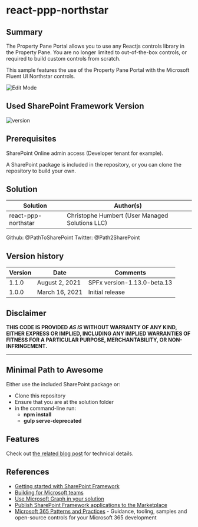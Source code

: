 # react-ppp-northstar

## Summary

The Property Pane Portal allows you to use any Reactjs controls library in the Property Pane. You are no longer limited to out-of-the-box controls, or required to build custom controls from scratch.

This sample features the use of the Property Pane Portal with the Microsoft Fluent UI Northstar controls.

![Edit Mode](https://pathtosharepoint.files.wordpress.com/2021/08/image-2.png)

## Used SharePoint Framework Version

![version](https://img.shields.io/badge/version-1.13.0%20beta.13-yellow.svg)

## Prerequisites

SharePoint Online admin access (Developer tenant for example).

A SharePoint package is included in the repository, or you can clone the repository to build your own.

## Solution

Solution|Author(s)
--------|---------
react-ppp-northstar | Christophe Humbert (User Managed Solutions LLC)

Github: @PathToSharePoint 
Twitter: @Path2SharePoint

## Version history

Version|Date|Comments
-------|----|--------
1.1.0|August 2, 2021|SPFx version-1.13.0-beta.13
1.0.0|March 16, 2021|Initial release

## Disclaimer

**THIS CODE IS PROVIDED *AS IS* WITHOUT WARRANTY OF ANY KIND, EITHER EXPRESS OR IMPLIED, INCLUDING ANY IMPLIED WARRANTIES OF FITNESS FOR A PARTICULAR PURPOSE, MERCHANTABILITY, OR NON-INFRINGEMENT.**

---

## Minimal Path to Awesome

Either use the included SharePoint package or:

- Clone this repository
- Ensure that you are at the solution folder
- in the command-line run:
  - **npm install**
  - **gulp serve-deprecated**

## Features

Check out [the related blog post](https://blog.pathtosharepoint.com/2021/08/02/introducing-the-property-pane-portal-2/) for technical details.

## References

- [Getting started with SharePoint Framework](https://docs.microsoft.com/en-us/sharepoint/dev/spfx/set-up-your-developer-tenant)
- [Building for Microsoft teams](https://docs.microsoft.com/en-us/sharepoint/dev/spfx/build-for-teams-overview)
- [Use Microsoft Graph in your solution](https://docs.microsoft.com/en-us/sharepoint/dev/spfx/web-parts/get-started/using-microsoft-graph-apis)
- [Publish SharePoint Framework applications to the Marketplace](https://docs.microsoft.com/en-us/sharepoint/dev/spfx/publish-to-marketplace-overview)
- [Microsoft 365 Patterns and Practices](https://aka.ms/m365pnp) - Guidance, tooling, samples and open-source controls for your Microsoft 365 development
